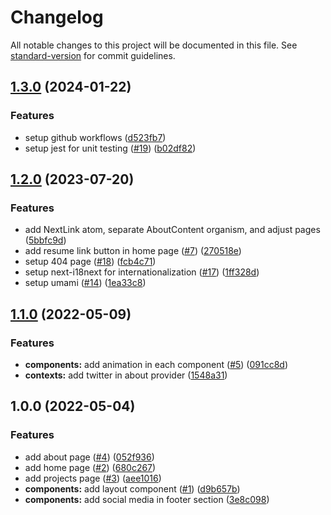 # Changelog

All notable changes to this project will be documented in this file. See [standard-version](https://github.com/conventional-changelog/standard-version) for commit guidelines.

## [1.3.0](https://github.com/akmalhisyammm/akmalhisyam.my.id/compare/v1.2.0...v1.3.0) (2024-01-22)


### Features

* setup github workflows ([d523fb7](https://github.com/akmalhisyammm/akmalhisyam.my.id/commit/d523fb7352c2e76f590ef243fad901d8da16430b))
* setup jest for unit testing ([#19](https://github.com/akmalhisyammm/akmalhisyam.my.id/issues/19)) ([b02df82](https://github.com/akmalhisyammm/akmalhisyam.my.id/commit/b02df82b3094628ae67d361d7a91b084f3da4e74))

## [1.2.0](https://github.com/akmalhisyammm/akmalhisyam.my.id/compare/v1.1.0...v1.2.0) (2023-07-20)


### Features

* add NextLink atom, separate AboutContent organism, and adjust pages ([5bbfc9d](https://github.com/akmalhisyammm/akmalhisyam.my.id/commit/5bbfc9d96e1032e1b899618a59ee9901d74806eb))
* add resume link button in home page ([#7](https://github.com/akmalhisyammm/akmalhisyam.my.id/issues/7)) ([270518e](https://github.com/akmalhisyammm/akmalhisyam.my.id/commit/270518e2462d9ca662b7036a5ecc90b583f487ab))
* setup 404 page ([#18](https://github.com/akmalhisyammm/akmalhisyam.my.id/issues/18)) ([fcb4c71](https://github.com/akmalhisyammm/akmalhisyam.my.id/commit/fcb4c71f05cd47a8856312c6287eb0de42bf110e))
* setup next-i18next for internationalization ([#17](https://github.com/akmalhisyammm/akmalhisyam.my.id/issues/17)) ([1ff328d](https://github.com/akmalhisyammm/akmalhisyam.my.id/commit/1ff328d3099e0103b65084accea518d127fd78e9))
* setup umami ([#14](https://github.com/akmalhisyammm/akmalhisyam.my.id/issues/14)) ([1ea33c8](https://github.com/akmalhisyammm/akmalhisyam.my.id/commit/1ea33c8cbad029dc2eca1a2a500e0e614bb2a709))

## [1.1.0](https://github.com/akmalhisyammm/akmalhisyam.my.id/compare/v1.0.0...v1.1.0) (2022-05-09)


### Features

* **components:** add animation in each component ([#5](https://github.com/akmalhisyammm/akmalhisyam.my.id/issues/5)) ([091cc8d](https://github.com/akmalhisyammm/akmalhisyam.my.id/commit/091cc8da1bf2760aafc3e8da7b8dd642d9fba19e))
* **contexts:** add twitter in about provider ([1548a31](https://github.com/akmalhisyammm/akmalhisyam.my.id/commit/1548a3147b0dd433330be00c96e3acd277227ad9))

## 1.0.0 (2022-05-04)


### Features

* add about page ([#4](https://github.com/akmalhisyammm/akmalhisyam.my.id/issues/4)) ([052f936](https://github.com/akmalhisyammm/akmalhisyam.my.id/commit/052f93694e661c3d7807c9812763f1289d876f6f))
* add home page ([#2](https://github.com/akmalhisyammm/akmalhisyam.my.id/issues/2)) ([680c267](https://github.com/akmalhisyammm/akmalhisyam.my.id/commit/680c26768b4a630158ca48b3dc1fbbb1bee4aa07))
* add projects page ([#3](https://github.com/akmalhisyammm/akmalhisyam.my.id/issues/3)) ([aee1016](https://github.com/akmalhisyammm/akmalhisyam.my.id/commit/aee10161e361a3a13a169d8aaf1ddff7ce5f402f))
* **components:** add layout component ([#1](https://github.com/akmalhisyammm/akmalhisyam.my.id/issues/1)) ([d9b657b](https://github.com/akmalhisyammm/akmalhisyam.my.id/commit/d9b657bd86f7ad9eb8078744d559b25318e1abb6))
* **components:** add social media in footer section ([3e8c098](https://github.com/akmalhisyammm/akmalhisyam.my.id/commit/3e8c09839c796b64a48f0c470a04b112d8e016bc))
